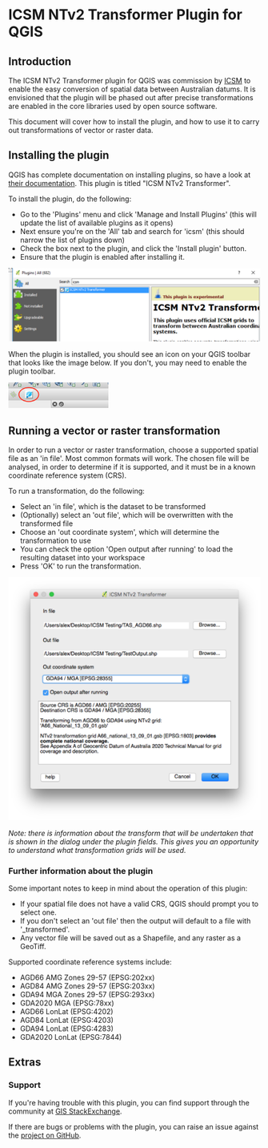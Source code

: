 # ICSM NTv2 Transformer Plugin for QGIS

## Introduction

The ICSM NTv2 Transformer plugin for QGIS was commission by [ICSM](http://www.icsm.gov.au/) to enable the easy conversion of spatial data between Australian datums. It is envisioned that the plugin will be phased out after precise transformations are enabled in the core libraries used by open source software.

This document will cover how to install the plugin, and how to use it to carry out transformations of vector or raster data.

## Installing the plugin

QGIS has complete documentation on installing plugins, so have a look at [their documentation](http://docs.qgis.org/2.0/en/docs/training_manual/qgis_plugins/fetching_plugins.html). This plugin is titled "ICSM NTv2 Transformer". 

To install the plugin, do the following:
 * Go to the 'Plugins' menu and click 'Manage and Install Plugins' (this will update the list of available plugins as it opens)
 * Next ensure you're on the 'All' tab and search for 'icsm' (this should narrow the list of plugins down)
 * Check the box next to the plugin, and click the 'Install plugin' button.
 * Ensure that the plugin is enabled after installing it.

![ICSM NTv2 Transformer Plugin](./images/plugin_in_installer_dialog.png)

When the plugin is installed, you should see an icon on your QGIS toolbar that looks like the image below. If you don't, you may need to enable the plugin toolbar.

<img src="./images/plugin_icon.png" alt="ICSM NTv2 Transformer Plugin Icon" style="width: 200px;"/>

<div style="page-break-after: always;"></div>

## Running a vector or raster transformation

In order to run a vector or raster transformation, choose a supported spatial file as an 'in file'. Most common formats will work. The chosen file will be analysed, in order to determine if it is supported, and it must be in a known coordinate reference system (CRS).

To run a transformation, do the following:
 * Select an 'in file', which is the dataset to be transformed
 * (Optionally) select an 'out file', which will be overwritten with the transformed file
 * Choose an 'out coordinate system', which will determine the transformation to use
 * You can check the option 'Open output after running' to load the resulting dataset into your workspace
 * Press 'OK' to run the transformation.

![Example plugin settings](./images/example_config.png)

*Note: there is information about the transform that will be undertaken that is shown in the dialog under the plugin fields. This gives you an opportunity to understand what transformation grids will be used.*

<div style="page-break-after: always;"></div>

### Further information about the plugin
Some important notes to keep in mind about the operation of this plugin:
 * If your spatial file does not have a valid CRS, QGIS should prompt you to select one.
 * If you don't select an 'out file' then the output will default to a file with '<oldfilename>_transformed'.
 * Any vector file will be saved out as a Shapefile, and any raster as a GeoTiff.

Supported coordinate reference systems include:
 * AGD66 AMG Zones 29-57 (EPSG:202xx)
 * AGD84 AMG Zones 29-57 (EPSG:203xx)
 * GDA94 MGA Zones 29-57 (EPSG:293xx)
 * GDA2020 MGA (EPSG:78xx)
 * AGD66 LonLat (EPSG:4202)
 * AGD84 LonLat (EPSG:4203)
 * GDA94 LonLat (EPSG:4283)
 * GDA2020 LonLat (EPSG:7844)


<div style="page-break-after: always;"></div>

## Extras

### Support

If you're having trouble with this plugin, you can find support through the community at [GIS StackExchange](http://gis.stackexchange.com).

If there are bugs or problems with the plugin, you can raise an issue against the [project on GitHub](https://github.com/icsm-au/icsm_qgis_transformer/issues).

